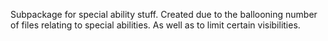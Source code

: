Subpackage for special ability stuff. Created due to the ballooning number of files relating to special abilities. As well as to limit certain visibilities.